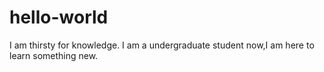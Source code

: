 # hello-world
I am thirsty for knowledge.
I am a undergraduate student now,I am here to learn something new.
